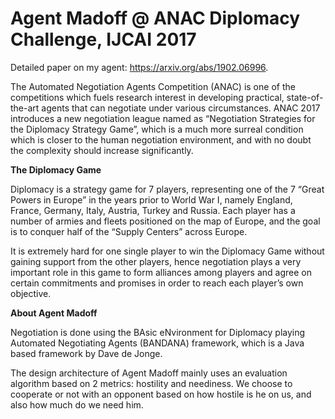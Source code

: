 # Agent Madoff @ ANAC Diplomacy Challenge, IJCAI 2017

Detailed paper on my agent: https://arxiv.org/abs/1902.06996.

The Automated Negotiation Agents Competition (ANAC) is one of the competitions which fuels research interest in developing practical, state-of-the-art agents that can negotiate under various circumstances. ANAC 2017 introduces a new negotiation league named as “Negotiation Strategies for the Diplomacy Strategy Game”, which is a much more surreal condition which is closer to the human negotiation environment, and with no doubt the complexity should increase significantly.

**The Diplomacy Game**

Diplomacy is a strategy game for 7 players, representing one of the 7 “Great Powers in Europe” in the years prior to World War I, namely England, France, Germany, Italy, Austria, Turkey and Russia. Each player has a number of armies and fleets positioned on the map of Europe, and the goal is to conquer half of the “Supply Centers” across Europe. 

It is extremely hard for one single player to win the Diplomacy Game without gaining support from the other players, hence negotiation plays a very important role in this game to form alliances among players and agree on certain commitments and promises in order to reach each player’s own objective.

**About Agent Madoff**

Negotiation is done using the BAsic eNvironment for Diplomacy playing Automated Negotiating Agents (BANDANA) framework, which is a Java based framework by Dave de Jonge. 

The design architecture of Agent Madoff mainly uses an evaluation algorithm based on 2 metrics: hostility and neediness. We choose to cooperate or not with an opponent based on how hostile is he on us, and also how much do we need him.
